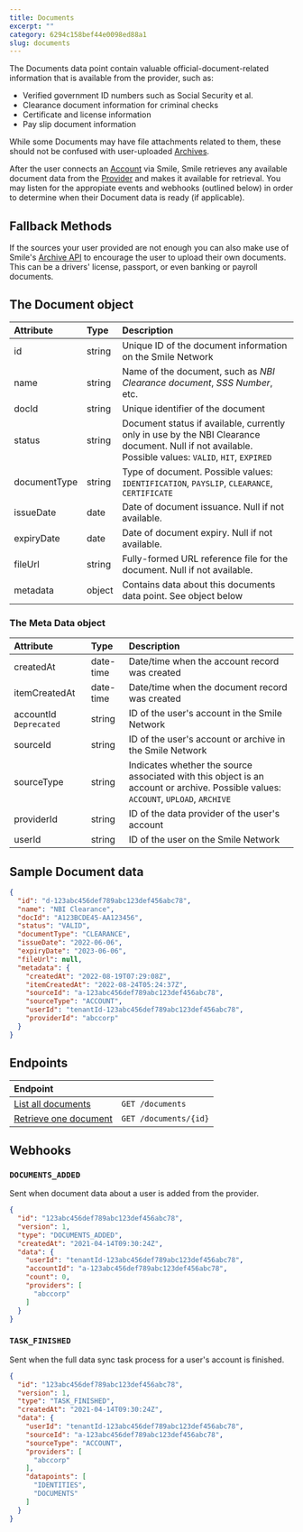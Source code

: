 ```yaml
---
title: Documents
excerpt: ""
category: 6294c158bef44e0098ed88a1
slug: documents
---
```



The Documents data point contain valuable official-document-related information that is available from the provider, such as:

- Verified government ID numbers such as Social Security et al.
- Clearance document information for criminal checks
- Certificate and license information
- Pay slip document information

While some Documents may have file attachments related to them, these should not be confused with user-uploaded [Archives](/reference/archives).

After the user connects an [Account](/reference/accounts) via Smile, Smile retrieves any available document data from the [Provider](/reference/providers) and makes it available for retrieval. You may listen for the appropiate events and webhooks (outlined below) in order to determine when their Document data is ready (if applicable).

## Fallback Methods

If the sources your user provided are not enough you can also make use of Smile's [Archive API](/reference/archives) to encourage the user to upload their own documents. This can be a drivers' license, passport, or even banking or payroll documents.

## The Document object

| Attribute  | Type   | Description |
| :--------- | :----- | :------- |
| id | string | Unique ID of the document information on the Smile Network |
| name | string | Name of the document, such as *NBI Clearance document*, *SSS Number*, etc. |
| docId | string | Unique identifier of the document |
| status | string | Document status if available, currently only in use by the NBI Clearance document. Null if not available. Possible values: `VALID`, `HIT`, `EXPIRED` |
| documentType | string | Type of document. Possible values: `IDENTIFICATION`, `PAYSLIP`, `CLEARANCE`, `CERTIFICATE` |
| issueDate | date | Date of document issuance. Null if not available. |
| expiryDate | date | Date of document expiry. Null if not available. |
| fileUrl | string | Fully-formed URL reference file for the document. Null if not available. |
| metadata | object | Contains data about this documents data point. See object below |

### The Meta Data object

| Attribute  | Type   | Description |
| :--------- | :----- | :------- |
| createdAt | date-time | Date/time when the account record was created |
| itemCreatedAt | date-time | Date/time when the document record was created |
| accountId `Deprecated` | string | ID of the user's account in the Smile Network |
| sourceId | string | ID of the user's account or archive in the Smile Network |
| sourceType | string | Indicates whether the source associated with this object is an account or archive. Possible values: `ACCOUNT`, `UPLOAD`, `ARCHIVE` |
| providerId | string | ID of the data provider of the user's account |
| userId | string | ID of the user on the Smile Network |


## Sample Document data

```json
{
  "id": "d-123abc456def789abc123def456abc78",
  "name": "NBI Clearance",
  "docId": "A123BCDE45-AA123456",
  "status": "VALID",
  "documentType": "CLEARANCE",
  "issueDate": "2022-06-06",
  "expiryDate": "2023-06-06",
  "fileUrl": null,
  "metadata": {
    "createdAt": "2022-08-19T07:29:08Z",
    "itemCreatedAt": "2022-08-24T05:24:37Z",
    "sourceId": "a-123abc456def789abc123def456abc78",
    "sourceType": "ACCOUNT",
    "userId": "tenantId-123abc456def789abc123def456abc78",
    "providerId": "abccorp"
  }
}
```

## Endpoints

| Endpoint | |
| :------- | :---- |
| [List all documents](/reference/list-documents-1) | `GET /documents` |
| [Retrieve one document](/reference/get-document-1) | `GET /documents/{id}` |

## Webhooks

### `DOCUMENTS_ADDED`

Sent when document data about a user is added from the provider.

```json
{
  "id": "123abc456def789abc123def456abc78",
  "version": 1,
  "type": "DOCUMENTS_ADDED",
  "createdAt": "2021-04-14T09:30:24Z",
  "data": {
    "userId": "tenantId-123abc456def789abc123def456abc78",
    "accountId": "a-123abc456def789abc123def456abc78",
    "count": 0,
    "providers": [
      "abccorp"
    ]
  }
}
```

### `TASK_FINISHED`

Sent when the full data sync task process for a user's account is finished.

```json
{
  "id": "123abc456def789abc123def456abc78",
  "version": 1,
  "type": "TASK_FINISHED",
  "createdAt": "2021-04-14T09:30:24Z",
  "data": {
    "userId": "tenantId-123abc456def789abc123def456abc78",
    "sourceId": "a-123abc456def789abc123def456abc78",
    "sourceType": "ACCOUNT",
    "providers": [
      "abccorp"
    ],
    "datapoints": [
      "IDENTITIES",
      "DOCUMENTS"
    ]
  }
}
```

